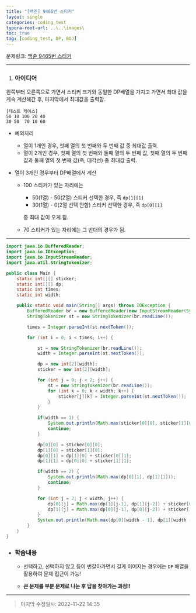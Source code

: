 ```yaml
---
title: "[백준] 9465번 스티커"
layout: single
categories: coding_test
typora-root-url: ..\..\images\
toc: true
tag: [coding_test, DP, BOJ]
---
```


문제링크: [백준 9465번 스티커](https://www.acmicpc.net/problem/9465)

---

1. ### **아이디어**

왼쪽부터 오른쪽으로 가면서 스티커 크기와 동일한 DP배열을 가지고 가면서 최대 값을 계속 계산해간 후, 마지막에서 최대값을 출력함.

```
[테스트 케이스]
50 10 100 20 40
30 50  70 10 60
```

- 예외처리

  - 열이 1개인 경우, 첫째 열의 첫 번째와 두 번째 값 중 최대값 출력.
  - 열이 2개인 경우, 첫째 열의 첫 번째와 둘째 열의 두 번째 값, 첫째 열의 두 번째 값과 둘째 열의 첫 번째 값(즉, 대각선) 중 최대값 출력.

- 열이 3개인 경우부터 DP배열에서 계산

  - 100 스티커가 있는 자리에는 

    - 50(1열) - 50(2열) 스티커 선택한 경우, 즉 `dp[1][1]`
    - 30(1열) - 0(2열 선택 안함) 스티커 선택한 경우, 즉 `dp[0][1]`

    중 최대 값이 오게 됨.

  - 70 스티커가 있는 자리에는 그 반대의 경우가 됨.

------

```java
import java.io.BufferedReader;
import java.io.IOException;
import java.io.InputStreamReader;
import java.util.StringTokenizer;

public class Main {
    static int[][] sticker;
    static int[][] dp;
    static int times;
    static int width;

    public static void main(String[] args) throws IOException {
        BufferedReader br = new BufferedReader(new InputStreamReader(System.in));
        StringTokenizer st = new StringTokenizer(br.readLine());

        times = Integer.parseInt(st.nextToken());

        for (int i = 0; i < times; i++) {

            st = new StringTokenizer(br.readLine());
            width = Integer.parseInt(st.nextToken());

            dp = new int[2][width];
            sticker = new int[2][width];

            for (int j = 0; j < 2; j++) {
                st = new StringTokenizer(br.readLine());
                for (int k = 0; k < width; k++) {
                    sticker[j][k] = Integer.parseInt(st.nextToken());
                }
            }

            if(width == 1) {
                System.out.println(Math.max(sticker[0][0], sticker[1][0]));
                continue;
            }

            dp[0][0] = sticker[0][0];
            dp[1][0] = sticker[1][0];
            dp[0][1] = dp[1][0] + sticker[0][1];
            dp[1][1] = dp[0][0] + sticker[1][1];

            if(width == 2) {
                System.out.println(Math.max(dp[0][1], dp[1][1]));
                continue;
            }

            for (int j = 2; j < width; j++) {
                dp[0][j] = Math.max(dp[1][j-1], dp[1][j-2]) + sticker[0][j];
                dp[1][j] = Math.max(dp[0][j-1], dp[0][j-2]) + sticker[1][j];
            }
            System.out.println(Math.max(dp[0][width - 1], dp[1][width - 1]));
        }
    }
}
```

- ### **학습내용**

  - 선택하고, 선택하지 않고 등이 번갈아가면서 길게 이어지는 경우에는 `DP` 배열을 활용하여 문제 접근이 가능!
    
  - **큰 문제를 부분 문제로 나눈 후 답을 찾아가는 과정!!**
    

  

------

> 마지막 수정일시: 2022-11-22 14:35